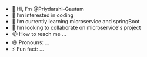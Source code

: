 - 👋 Hi, I’m @Priydarshi-Gautam
- 👀 I’m interested in coding
- 🌱 I’m currently learning microservice and springBoot
- 💞️ I’m looking to collaborate on microservice's project
- 📫 How to reach me ...
- 😄 Pronouns: ...
- ⚡ Fun fact: ...

<!---
Priydarshi-Gautam/Priydarshi-Gautam is a ✨ special ✨ repository because its `README.md` (this file) appears on your GitHub profile.
You can click the Preview link to take a look at your changes.
--->

